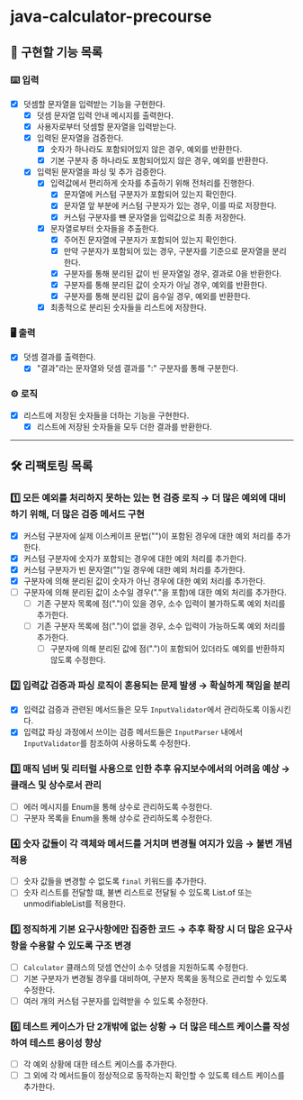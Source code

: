 # java-calculator-precourse

## 🚀 구현할 기능 목록 

### ⌨️ 입력

- [x] 덧셈할 문자열을 입력받는 기능을 구현한다.
  - [x] 덧셈 문자열 입력 안내 메시지를 출력한다.
  - [x] 사용자로부터 덧셈할 문자열을 입력받는다.
  - [x] 입력된 문자열을 검증한다.
    - [x] 숫자가 하나라도 포함되어있지 않은 경우, 예외를 반환한다.
    - [x] 기본 구분자 중 하나라도 포함되어있지 않은 경우, 예외를 반환한다.
  - [x] 입력된 문자열을 파싱 및 추가 검증한다.
    - [x] 입력값에서 편리하게 숫자를 추출하기 위해 전처리를 진행한다.
      - [x] 문자열에 커스텀 구분자가 포함되어 있는지 확인한다.
      - [x] 문자열 앞 부분에 커스텀 구분자가 있는 경우, 이를 따로 저장한다.
      - [x] 커스텀 구분자를 뺸 문자열을 입력값으로 최종 저장한다.
    - [x] 문자열로부터 숫자들을 추출한다.
      - [x] 주어진 문자열에 구분자가 포함되어 있는지 확인한다.
      - [x] 만약 구분자가 포함되어 있는 경우, 구분자를 기준으로 문자열을 분리한다.
      - [x] 구분자를 통해 분리된 값이 빈 문자열일 경우, 결과로 0을 반환한다.
      - [x] 구분자를 통해 분리된 값이 숫자가 아닐 경우, 예외를 반환한다.
      - [x] 구분자를 통해 분리된 값이 음수일 경우, 예외를 반환한다.
    - [x] 최종적으로 분리된 숫자들을 리스트에 저장한다.

### 🖥 출력

- [x] 덧셈 결과를 출력한다.
  - [x] "결과"라는 문자열와 덧셈 결과를 ":" 구분자를 통해 구분한다.

### ⚙️ 로직

- [x] 리스트에 저장된 숫자들을 더하는 기능을 구현한다.
  - [x] 리스트에 저장된 숫자들을 모두 더한 결과를 반환한다.

---

## 🛠️ 리팩토링 목록

### 1️⃣ 모든 예외를 처리하지 못하는 있는 현 검증 로직 → 더 많은 예외에 대비하기 위해, 더 많은 검증 메서드 구현

- [x] 커스텀 구분자에 실제 이스케이프 문법("\")이 포함된 경우에 대한 예외 처리를 추가한다.
- [x] 커스텀 구분자에 숫자가 포함되는 경우에 대한 예외 처리를 추가한다.
- [x] 커스텀 구분자가 빈 문자열("")일 경우에 대한 예외 처리를 추가한다.
- [x] 구분자에 의해 분리된 값이 숫자가 아닌 경우에 대한 예외 처리를 추가한다.
- [ ] 구분자에 의해 분리된 값이 소수일 경우("."을 포함)에 대한 예외 처리를 추가한다.
  - [ ] 기존 구분자 목록에 점(".")이 있을 경우, 소수 입력이 불가하도록 예외 처리를 추가한다.
  - [ ] 기존 구분자 목록에 점(".")이 없을 경우, 소수 입력이 가능하도록 예외 처리를 추가한다.
    - [ ] 구분자에 의해 분리된 값에 점(".")이 포함되어 있더라도 예외를 반환하지 않도록 수정한다.

### 2️⃣ 입력값 검증과 파싱 로직이 혼용되는 문제 발생 → 확실하게 책임을 분리

- [x] 입력값 검증과 관련된 메서드들은 모두 `InputValidator`에서 관리하도록 이동시킨다.
- [x] 입력값 파싱 과정에서 쓰이는 검증 메서드들은 `InputParser` 내에서 `InputValidator`를 참조하여 사용하도록 수정한다.

### 3️⃣ 매직 넘버 및 리터럴 사용으로 인한 추후 유지보수에서의 어려움 예상 → 클래스 및 상수로서 관리

- [ ] 에러 메시지를 Enum을 통해 상수로 관리하도록 수정한다.
- [ ] 구분자 목록을 Enum을 통해 상수로 관리하도록 수정한다.

### 4️⃣ 숫자 값들이 각 객체와 메서드를 거치며 변경될 여지가 있음 → 불변 개념 적용

- [ ] 숫자 값들을 변경할 수 없도록 `final` 키워드를 추가한다.
- [ ] 숫자 리스트를 전달할 떄, 불변 리스트로 전달될 수 있도록 List.of 또는 unmodifiableList를 적용한다.

### 5️⃣ 정직하게 기본 요구사항에만 집중한 코드 → 추후 확장 시 더 많은 요구사항을 수용할 수 있도록 구조 변경

- [ ] `Calculator` 클래스의 덧셈 연산이 소수 덧셈을 지원하도록 수정한다.
- [ ] 기본 구분자가 변경될 경우를 대비하여, 구분자 목록을 동적으로 관리할 수 있도록 수정한다.
- [ ] 여러 개의 커스텀 구분자를 입력받을 수 있도록 수정한다.

### 6️⃣ 테스트 케이스가 단 2개밖에 없는 상황 → 더 많은 테스트 케이스를 작성하여 테스트 용이성 향상

- [ ] 각 예외 상황에 대한 테스트 케이스를 추가한다.
- [ ] 그 외에 각 메서드들이 정상적으로 동작하는지 확인할 수 있도록 테스트 케이스를 추가한다.